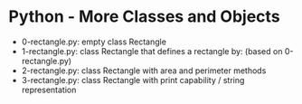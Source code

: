 # Python - More Classes and Objects
* 0-rectangle.py: empty class Rectangle
* 1-rectangle.py: class Rectangle that defines a rectangle by: (based on 0-rectangle.py)
* 2-rectangle.py: class Rectangle with area and perimeter methods
* 3-rectangle.py: class Rectangle with print capability / string representation
